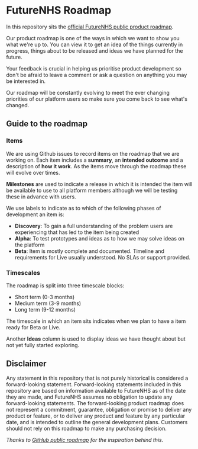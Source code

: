 # FutureNHS Roadmap
In this repository sits the [official FutureNHS public product roadmap](https://github.com/nhsengland/futurenhs-roadmap/projects/1).

Our product roadmap is one of the ways in which we want to show you what we're up to. You can view it to get an idea of the things currently in progress, things about to be released and ideas we have planned for the future.

Your feedback is crucial in helping us prioritise product development so don't be afraid to leave a comment or ask a question on anything you may be interested in.

Our roadmap will be constantly evolving to meet the ever changing priorities of our platform users so make sure you come back to see what's changed.

## Guide to the roadmap

### Items
We are using Github issues to record items on the roadmap that we are working on. Each item includes a **summary**, an **intended outcome** and a description of **how it work**. As the items move through the roadmap these will evolve over times.

**Milestones** are used to indicate a release in which it is intended the item will be available to use to all platform members although we will be testing these in advance with users. 

We use labels to indicate as to which of the following phases of development an item is:
- **Discovery**: To gain a full understanding of the problem users are experiencing that has led to the item being created
- **Alpha**: To test prototypes and ideas as to how we may solve ideas on the platform
- **Beta**: Item is mostly complete and documented. Timeline and requirements for Live usually understood. No SLAs or support provided.

### Timescales

The roadmap is split into three timescale blocks:
- Short term (0-3 months)
- Medium term (3-9 months)
- Long term (9-12 months)

The timescale in which an item sits indicates when we plan to have a item ready for Beta or Live.

Another **Ideas** column is used to display ideas we have thought about but not yet fully started exploring.

## Disclaimer
Any statement in this repository that is not purely historical is considered a forward-looking statement. Forward-looking statements included in this repository are based on information available to FutureNHS as of the date they are made, and FutureNHS assumes no obligation to update any forward-looking statements. The forward-looking product roadmap does not represent a commitment, guarantee, obligation or promise to deliver any product or feature, or to deliver any product and feature by any particular date, and is intended to outline the general development plans. Customers should not rely on this roadmap to make any purchasing decision.

_Thanks to [GitHub public roadmap](https://github.com/github/roadmap) for the inspiration behind this._
